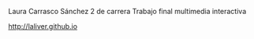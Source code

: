 

Laura Carrasco Sánchez
2 de carrera
Trabajo final multimedia interactiva

http://laliver.github.io

